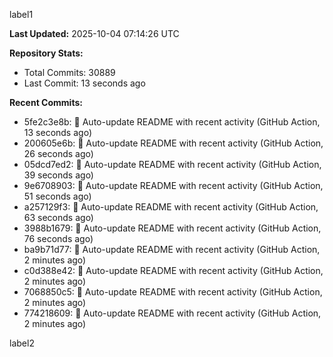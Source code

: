 
label1 
<!-- ACTIVITY_START -->
**Last Updated:** 2025-10-04 07:14:26 UTC

**Repository Stats:**
- Total Commits: 30889
- Last Commit: 13 seconds ago

**Recent Commits:**
- 5fe2c3e8b: 🤖 Auto-update README with recent activity (GitHub Action, 13 seconds ago)
- 200605e6b: 🤖 Auto-update README with recent activity (GitHub Action, 26 seconds ago)
- 05dcd7ed2: 🤖 Auto-update README with recent activity (GitHub Action, 39 seconds ago)
- 9e6708903: 🤖 Auto-update README with recent activity (GitHub Action, 51 seconds ago)
- a257129f3: 🤖 Auto-update README with recent activity (GitHub Action, 63 seconds ago)
- 3988b1679: 🤖 Auto-update README with recent activity (GitHub Action, 76 seconds ago)
- ba9b71d77: 🤖 Auto-update README with recent activity (GitHub Action, 2 minutes ago)
- c0d388e42: 🤖 Auto-update README with recent activity (GitHub Action, 2 minutes ago)
- 7068850c5: 🤖 Auto-update README with recent activity (GitHub Action, 2 minutes ago)
- 774218609: 🤖 Auto-update README with recent activity (GitHub Action, 2 minutes ago)
<!-- ACTIVITY_END -->

label2
